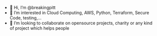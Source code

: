 - 👋 Hi, I’m @breakingpitt
- 👀 I’m interested in Cloud Computing, AWS, Python, Terraform, Secure Code, testing,...
- 💞️ I’m looking to collaborate on opensource projects, charity or any kind of project which helps people


<!---
breakingpitt/breakingpitt is a ✨ special ✨ repository because its `README.md` (this file) appears on your GitHub profile.
You can click the Preview link to take a look at your changes.
--->
